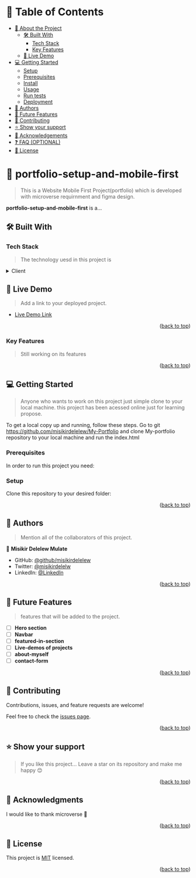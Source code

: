 

<!-- TABLE OF CONTENTS -->

# 📗 Table of Contents

- [📖 About the Project](#about-project)
  - [🛠 Built With](#built-with)
    - [Tech Stack](#tech-stack)
    - [Key Features](#key-features)
  - [🚀 Live Demo](#live-demo)
- [💻 Getting Started](#getting-started)
  - [Setup](#setup)
  - [Prerequisites](#prerequisites)
  - [Install](#install)
  - [Usage](#usage)
  - [Run tests](#run-tests)
  - [Deployment](#triangular_flag_on_post-deployment)
- [👥 Authors](#authors)
- [🔭 Future Features](#future-features)
- [🤝 Contributing](#contributing)
- [⭐️ Show your support](#support)
- [🙏 Acknowledgements](#acknowledgements)
- [❓ FAQ (OPTIONAL)](#faq)
- [📝 License](#license)

<!-- PROJECT DESCRIPTION -->

# 📖 portfolio-setup-and-mobile-first <a name="about-project"></a>

>  This is a Website Mobile First Project(portfolio) which is developed with microverse requirnment and figma design.

**portfolio-setup-and-mobile-first** is a...

## 🛠 Built With <a name="built-with"></a>

### Tech Stack <a name="tech-stack"></a>

> The technology uesd in this project is

<details>
  <summary>Client</summary>
  <ul>
    <li><a href="https://reactjs.org/">HTML & CSS</a></li>
  </ul>
</details>

<!-- Features -->
<!-- LIVE DEMO -->

## 🚀 Live Demo <a name="live-demo"></a>

> Add a link to your deployed project.

- [Live Demo Link](https://misikirdelelew.github.io/myportfolio.io/)

<p align="right">(<a href="#readme-top">back to top</a>)</p>

### Key Features <a name="key-features"></a>

> Still working on its features

<p align="right">(<a href="#readme-top">back to top</a>)</p>

## 💻 Getting Started <a name="getting-started"></a>

> Anyone who wants to work on this project just simple clone to your local machine. this project has been acessed online just for learning propose.

To get a local copy up and running, follow these steps.
Go to git https://github.com/misikirdelelew/My-Portfolio  and clone My-portfolio repository to your local machine and run the index.html

### Prerequisites

In order to run this project you need:

### Setup

Clone this repository to your desired folder:

<p align="right">(<a href="#readme-top">back to top</a>)</p>

<!-- AUTHORS -->

## 👥 Authors <a name="authors"></a>

> Mention all of the collaborators of this project.

👤 **Misikir Delelew Mulate**

- GitHub: [@github/misikirdelelew](https://github.com/misikirdelelew)
- Twitter: [@misikirdelelw](https://twitter.com/misikir.delelew)
- LinkedIn: [@LinkedIn](https://www.linkedin.com/in/misikir-delelew-114a5946)

<p align="right">(<a href="#readme-top">back to top</a>)</p>

<!-- FUTURE FEATURES -->

## 🔭 Future Features <a name="future-features"></a>

> features that will be added to the project.

- [ ] **Hero section**
- [ ] **Navbar**
- [ ] **featured-in-section**
- [ ] **Live-demos of projects**
- [ ] **about-myself**
- [ ] **contact-form**

<p align="right">(<a href="#readme-top">back to top</a>)</p>

<!-- CONTRIBUTING -->
## 🤝 Contributing <a name="contributing"></a>

Contributions, issues, and feature requests are welcome!

Feel free to check the [issues page](../../issues/).

<p align="right">(<a href="#readme-top">back to top</a>)</p>

## ⭐️ Show your support <a name="support"></a>

> If you like this project... Leave a star on its repository and make me happy 😊

<p align="right">(<a href="#readme-top">back to top</a>)</p>

## 🙏 Acknowledgments <a name="acknowledgements"></a>

<!-- > Give credit to everyone who inspired your codebase. -->

I would like to thank microverse  🙂
<!-- I would like to thank... -->

<p align="right">(<a href="#readme-top">back to top</a>)</p>



<!-- LICENSE -->

## 📝 License <a name="license"></a>

This project is [MIT](./LICENSE) licensed.

<!--_NOTE: we recommend using the [MIT license](https://choosealicense.com/licenses/mit/) - you can set it up quickly by [using templates available on GitHub](https://docs.github.com/en/communities/setting-up-your-project-for-healthy-contributions/adding-a-license-to-a-repository). You can also use [any other license](https://choosealicense.com/licenses/) if you wish._-->

<p align="right">(<a href="#readme-top">back to top</a>)</p>
